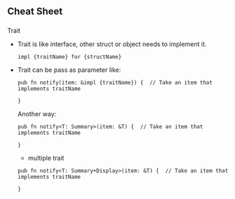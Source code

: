 ## Cheat Sheet

###
Trait
  * Trait is like interface, other struct or object needs to implement it.
    
    `impl {traitName} for {structName}`

  * Trait can be pass as parameter like:

     ```
     pub fn notify(item: &impl {traitName}) {  // Take an item that implements traitName
         
     }
     ```

     Another way:

     ```
     pub fn notify<T: Summary>(item: &T) {  // Take an item that implements traitName
         
     }
     ```
     * multiple trait
     ```
     pub fn notify<T: Summary+Display>(item: &T) {  // Take an item that implements traitName
         
     }
     ```
